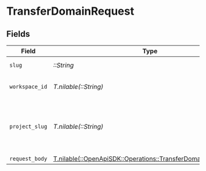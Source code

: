 # TransferDomainRequest


## Fields

| Field                                                                                                                  | Type                                                                                                                   | Required                                                                                                               | Description                                                                                                            | Example                                                                                                                |
| ---------------------------------------------------------------------------------------------------------------------- | ---------------------------------------------------------------------------------------------------------------------- | ---------------------------------------------------------------------------------------------------------------------- | ---------------------------------------------------------------------------------------------------------------------- | ---------------------------------------------------------------------------------------------------------------------- |
| `slug`                                                                                                                 | *::String*                                                                                                             | :heavy_check_mark:                                                                                                     | The domain name.                                                                                                       | acme.com                                                                                                               |
| `workspace_id`                                                                                                         | *T.nilable(::String)*                                                                                                  | :heavy_minus_sign:                                                                                                     | The ID of the workspace.                                                                                               |                                                                                                                        |
| `project_slug`                                                                                                         | *T.nilable(::String)*                                                                                                  | :heavy_minus_sign:                                                                                                     | The slug of the project. This field is deprecated – use `workspaceId` instead.                                         |                                                                                                                        |
| `request_body`                                                                                                         | [T.nilable(::OpenApiSDK::Operations::TransferDomainRequestBody)](../../models/operations/transferdomainrequestbody.md) | :heavy_minus_sign:                                                                                                     | N/A                                                                                                                    |                                                                                                                        |